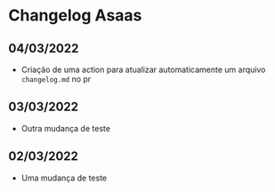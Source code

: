 # Changelog Asaas

## 04/03/2022
- Criação de uma action para atualizar automaticamente um arquivo `changelog.md` no pr

## 03/03/2022
- Outra mudança de teste

## 02/03/2022
- Uma mudança de teste
